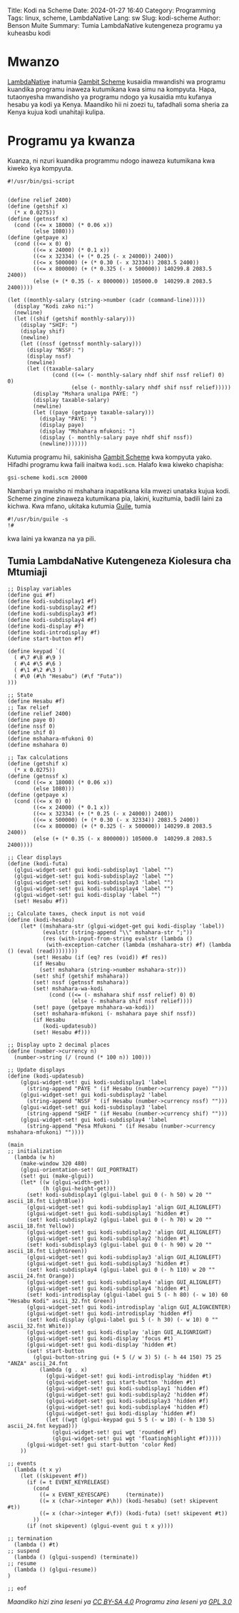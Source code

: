 Title: Kodi na Scheme
Date: 2024-01-27 16:40
Category: Programming
Tags: linux, scheme, LambdaNative
Lang: sw
Slug: kodi-scheme
Author: Benson Muite
Summary: Tumia LambdaNative kutengeneza programu ya kuheasbu kodi

# Mwanzo

[LambdaNative](http://www.lambdanative.org/) inatumia
[Gambit Scheme](https://gambitscheme.org) kusaidia
mwandishi wa programu kuandika programu inaweza kutumikana kwa
simu na kompyuta.  Hapa, tutaonyesha mwandisho ya programu ndogo
ya kusaidia mtu kufanya hesabu ya kodi ya Kenya.  Maandiko hii
ni zoezi tu, tafadhali soma sheria za Kenya kujua kodi unahitaji
kulipa.

# Programu ya kwanza

Kuanza, ni nzuri kuandika programmu ndogo inaweza kutumikana
kwa kiweko kya kompyuta.

```
#!/usr/bin/gsi-script


(define relief 2400)
(define (getshif x)
  (* x 0.0275))
(define (getnssf x)
  (cond ((<= x 18000) (* 0.06 x))
        (else 1080)))
(define (getpaye x)
  (cond ((<= x 0) 0)
        ((<= x 24000) (* 0.1 x))
        ((<= x 32334) (+ (* 0.25 (- x 24000)) 2400))
        ((<= x 500000) (+ (* 0.30 (- x 32334)) 2083.5 2400))
        ((<= x 800000) (+ (* 0.325 (- x 500000)) 140299.8 2083.5 2400))
        (else (+ (* 0.35 (- x 800000)) 105000.0  140299.8 2083.5 2400))))

(let ((monthly-salary (string->number (cadr (command-line)))))
  (display "Kodi zako ni:")
  (newline)
  (let ((shif (getshif monthly-salary)))
    (display "SHIF: ")
    (display shif)
    (newline)
    (let ((nssf (getnssf monthly-salary)))
      (display "NSSF: ")
      (display nssf)
      (newline)
      (let ((taxable-salary 
              (cond ((<= (- monthly-salary nhdf shif nssf relief) 0) 0)
                    (else (- monthly-salary nhdf shif nssf relief)))))
        (display "Mshara unalipa PAYE: ")
        (display taxable-salary)
        (newline)
        (let ((paye (getpaye taxable-salary)))
          (display "PAYE: ")
          (display paye)
          (display "Mshahara mfukoni: ")
          (display (- monthly-salary paye nhdf shif nssf))
          (newline)))))))
```

Kutumia programu hii, sakinisha [Gambit Scheme](https://gambitscheme.org/latest/) kwa
kompyuta yako. Hifadhi programu kwa faili inaitwa `kodi.scm`.  Halafo kwa kiweko
chapisha:
```
gsi-scheme kodi.scm 20000
```
Nambari ya mwisho ni mshahara inapatikana kila mwezi unataka kujua kodi.
Scheme zingine zinaweza kutumikana pia, lakini, kuzitumia, badili laini za kichwa.
Kwa mfano, ukitaka kutumia [Guile](https://www.gnu.org/software/guile/), tumia
```
#!/usr/bin/guile -s
!#
```
kwa laini ya kwanza na ya pili.  

## Tumia LambdaNative Kutengeneza Kiolesura cha Mtumiaji

```
;; Display variables
(define gui #f)
(define kodi-subdisplay1 #f)
(define kodi-subdisplay2 #f)
(define kodi-subdisplay3 #f)
(define kodi-subdisplay4 #f)
(define kodi-display #f)
(define kodi-introdisplay #f)
(define start-button #f)

(define keypad `((
  ( #\7 #\8 #\9 )
  ( #\4 #\5 #\6 )
  ( #\1 #\2 #\3 )
  ( #\0 (#\h "Hesabu") (#\f "Futa"))
)))

;; State
(define Hesabu #f)
;; Tax relief
(define relief 2400)
(define paye 0)
(define nssf 0)
(define shif 0)
(define mshahara-mfukoni 0)
(define mshahara 0)

;; Tax calculations
(define (getshif x)
  (* x 0.0275))
(define (getnssf x)
  (cond ((<= x 18000) (* 0.06 x))
        (else 1080)))
(define (getpaye x)
  (cond ((<= x 0) 0)
        ((<= x 24000) (* 0.1 x))
        ((<= x 32334) (+ (* 0.25 (- x 24000)) 2400))
        ((<= x 500000) (+ (* 0.30 (- x 32334)) 2083.5 2400))
        ((<= x 800000) (+ (* 0.325 (- x 500000)) 140299.8 2083.5 2400))
        (else (+ (* 0.35 (- x 800000)) 105000.0  140299.8 2083.5 2400))))

;; Clear displays
(define (kodi-futa)
  (glgui-widget-set! gui kodi-subdisplay1 'label "")
  (glgui-widget-set! gui kodi-subdisplay2 'label "")
  (glgui-widget-set! gui kodi-subdisplay3 'label "")
  (glgui-widget-set! gui kodi-subdisplay4 'label "")
  (glgui-widget-set! gui kodi-display 'label "")
  (set! Hesabu #f))

;; Calculate taxes, check input is not void
(define (kodi-hesabu)
    (let* ((mshahara-str (glgui-widget-get gui kodi-display 'label))
           (evalstr (string-append "\\" mshahara-str ";"))
           (res (with-input-from-string evalstr (lambda ()
            (with-exception-catcher (lambda (mshahara-str) #f) (lambda () (eval (read))))))))
        (set! Hesabu (if (eq? res (void)) #f res))
        (if Hesabu
          (set! mshahara (string->number mshahara-str)))
        (set! shif (getshif mshahara))
        (set! nssf (getnssf mshahara))
        (set! mshahara-wa-kodi
             (cond ((<= (- mshahara shif nssf relief) 0) 0)
                    (else (- mshahara shif nssf relief))))
        (set! paye (getpaye mshahara-wa-kodi))
        (set! mshahara-mfukoni (- mshahara paye shif nssf))
        (if Hesabu
           (kodi-updatesub))
        (set! Hesabu #f)))

;; Display upto 2 decimal places
(define (number->currency n)
  (number->string (/ (round (* 100 n)) 100)))

;; Update displays
(define (kodi-updatesub)
    (glgui-widget-set! gui kodi-subdisplay1 'label
      (string-append "PAYE " (if Hesabu (number->currency paye) "")))
    (glgui-widget-set! gui kodi-subdisplay2 'label
      (string-append "NSSF " (if Hesabu (number->currency nssf) "")))
    (glgui-widget-set! gui kodi-subdisplay3 'label
      (string-append "SHIF " (if Hesabu (number->currency shif) "")))
    (glgui-widget-set! gui kodi-subdisplay4 'label
      (string-append "Pesa Mfukoni " (if Hesabu (number->currency mshahara-mfukoni) ""))))

(main
;; initialization
  (lambda (w h)
    (make-window 320 480)
    (glgui-orientation-set! GUI_PORTRAIT)
    (set! gui (make-glgui))
    (let* ((w (glgui-width-get))
           (h (glgui-height-get)))
      (set! kodi-subdisplay1 (glgui-label gui 0 (- h 50) w 20 "" ascii_18.fnt LightBlue))
      (glgui-widget-set! gui kodi-subdisplay1 'align GUI_ALIGNLEFT)
      (glgui-widget-set! gui kodi-subdisplay1 'hidden #t)
      (set! kodi-subdisplay2 (glgui-label gui 0 (- h 70) w 20 "" ascii_18.fnt Yellow))
      (glgui-widget-set! gui kodi-subdisplay2 'align GUI_ALIGNLEFT)
      (glgui-widget-set! gui kodi-subdisplay2 'hidden #t)
      (set! kodi-subdisplay3 (glgui-label gui 0 (- h 90) w 20 "" ascii_18.fnt LightGreen))
      (glgui-widget-set! gui kodi-subdisplay3 'align GUI_ALIGNLEFT)
      (glgui-widget-set! gui kodi-subdisplay3 'hidden #t)
      (set! kodi-subdisplay4 (glgui-label gui 0 (- h 110) w 20 "" ascii_24.fnt Orange))
      (glgui-widget-set! gui kodi-subdisplay4 'align GUI_ALIGNLEFT)
      (glgui-widget-set! gui kodi-subdisplay4 'hidden #t)
      (set! kodi-introdisplay (glgui-label gui 5 (- h 80) (- w 10) 60 "Hesabu Kodi" ascii_32.fnt Green))
      (glgui-widget-set! gui kodi-introdisplay 'align GUI_ALIGNCENTER)
      (glgui-widget-set! gui kodi-introdisplay 'hidden #f)
      (set! kodi-display (glgui-label gui 5 (- h 30) (- w 10) 0 "" ascii_32.fnt White))
      (glgui-widget-set! gui kodi-display 'align GUI_ALIGNRIGHT)
      (glgui-widget-set! gui kodi-display 'focus #t)
      (glgui-widget-set! gui kodi-display 'hidden #t)
      (set! start-button
        (glgui-button-string gui (+ 5 (/ w 3) 5) (- h 44 150) 75 25 "ANZA" ascii_24.fnt
          (lambda (g . x)
            (glgui-widget-set! gui kodi-introdisplay 'hidden #t)
            (glgui-widget-set! gui start-button 'hidden #t)
            (glgui-widget-set! gui kodi-subdisplay1 'hidden #f)
            (glgui-widget-set! gui kodi-subdisplay2 'hidden #f)
            (glgui-widget-set! gui kodi-subdisplay3 'hidden #f)
            (glgui-widget-set! gui kodi-subdisplay4 'hidden #f)
            (glgui-widget-set! gui kodi-display 'hidden #f)
            (let ((wgt (glgui-keypad gui 5 5 (- w 10) (- h 130 5) ascii_24.fnt keypad)))
              (glgui-widget-set! gui wgt 'rounded #f)
              (glgui-widget-set! gui wgt 'floatinghighlight #f)))))
      (glgui-widget-set! gui start-button 'color Red)
    ))

;; events
  (lambda (t x y)
    (let ((skipevent #f))
      (if (= t EVENT_KEYRELEASE)
        (cond
          ((= x EVENT_KEYESCAPE)     (terminate))
          ((= x (char->integer #\h)) (kodi-hesabu) (set! skipevent #t))
          ((= x (char->integer #\f)) (kodi-futa) (set! skipevent #t))
        ))
      (if (not skipevent) (glgui-event gui t x y))))

;; termination
  (lambda () #t)
;; suspend
  (lambda () (glgui-suspend) (terminate))
;; resume
  (lambda () (glgui-resume))
)

;; eof

```

*Maandiko hizi zina leseni ya [CC BY-SA 4.0](https://creativecommons.org/licenses/by-sa/4.0/)*
*Programu zina leseni ya [GPL 3.0](https://www.gnu.org/licenses/gpl-3.0.txt)*
